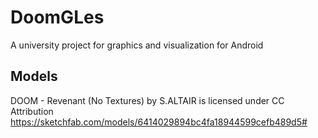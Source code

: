 # DoomGLes
A university project for graphics and visualization for Android

## Models
DOOM - Revenant (No Textures) by S.ALTAIR is licensed under CC Attribution
https://sketchfab.com/models/6414029894bc4fa18944599cefb489d5#